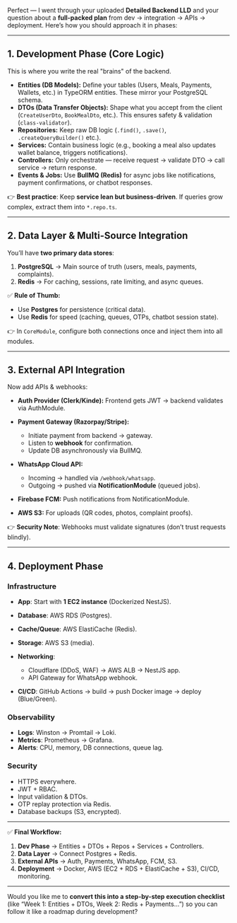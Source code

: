 Perfect — I went through your uploaded **Detailed Backend LLD** and your question about a **full-packed plan** from dev → integration → APIs → deployment. Here’s how you should approach it in phases:

---

## **1. Development Phase (Core Logic)**

This is where you write the real "brains" of the backend.

* **Entities (DB Models):** Define your tables (Users, Meals, Payments, Wallets, etc.) in TypeORM entities. These mirror your PostgreSQL schema.
* **DTOs (Data Transfer Objects):** Shape what you accept from the client (`CreateUserDto`, `BookMealDto`, etc.). This ensures safety & validation (`class-validator`).
* **Repositories:** Keep raw DB logic (`.find()`, `.save()`, `.createQueryBuilder()` etc.).
* **Services:** Contain business logic (e.g., booking a meal also updates wallet balance, triggers notifications).
* **Controllers:** Only orchestrate — receive request → validate DTO → call service → return response.
* **Events & Jobs:** Use **BullMQ (Redis)** for async jobs like notifications, payment confirmations, or chatbot responses.

👉 **Best practice**: Keep **service lean but business-driven**. If queries grow complex, extract them into `*.repo.ts`.

---

## **2. Data Layer & Multi-Source Integration**

You’ll have **two primary data stores**:

1. **PostgreSQL** → Main source of truth (users, meals, payments, complaints).
2. **Redis** → For caching, sessions, rate limiting, and async queues.

✅ **Rule of Thumb:**

* Use **Postgres** for persistence (critical data).
* Use **Redis** for speed (caching, queues, OTPs, chatbot session state).

👉 In `CoreModule`, configure both connections once and inject them into all modules.

---

## **3. External API Integration**

Now add APIs & webhooks:

* **Auth Provider (Clerk/Kinde):** Frontend gets JWT → backend validates via AuthModule.
* **Payment Gateway (Razorpay/Stripe):**

  * Initiate payment from backend → gateway.
  * Listen to **webhook** for confirmation.
  * Update DB asynchronously via BullMQ.
* **WhatsApp Cloud API:**

  * Incoming → handled via `/webhook/whatsapp`.
  * Outgoing → pushed via **NotificationModule** (queued jobs).
* **Firebase FCM:** Push notifications from NotificationModule.
* **AWS S3:** For uploads (QR codes, photos, complaint proofs).

👉 **Security Note**: Webhooks must validate signatures (don’t trust requests blindly).

---

## **4. Deployment Phase**

### **Infrastructure**

* **App**: Start with **1 EC2 instance** (Dockerized NestJS).
* **Database**: AWS RDS (Postgres).
* **Cache/Queue**: AWS ElastiCache (Redis).
* **Storage**: AWS S3 (media).
* **Networking**:

  * Cloudflare (DDoS, WAF) → AWS ALB → NestJS app.
  * API Gateway for WhatsApp webhook.
* **CI/CD**: GitHub Actions → build → push Docker image → deploy (Blue/Green).

### **Observability**

* **Logs**: Winston → Promtail → Loki.
* **Metrics**: Prometheus → Grafana.
* **Alerts**: CPU, memory, DB connections, queue lag.

### **Security**

* HTTPS everywhere.
* JWT + RBAC.
* Input validation & DTOs.
* OTP replay protection via Redis.
* Database backups (S3, encrypted).

---

✅ **Final Workflow:**

1. **Dev Phase** → Entities + DTOs + Repos + Services + Controllers.
2. **Data Layer** → Connect Postgres + Redis.
3. **External APIs** → Auth, Payments, WhatsApp, FCM, S3.
4. **Deployment** → Docker, AWS (EC2 + RDS + ElastiCache + S3), CI/CD, monitoring.

---

Would you like me to **convert this into a step-by-step execution checklist** (like “Week 1: Entities + DTOs, Week 2: Redis + Payments…”) so you can follow it like a roadmap during development?
